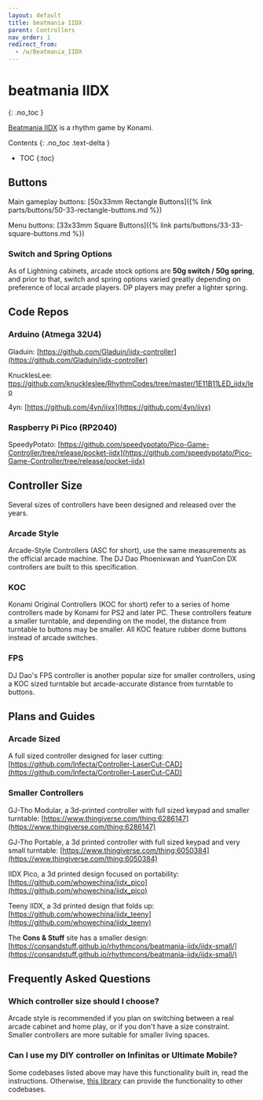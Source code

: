 ```yaml
---
layout: default
title: beatmania IIDX
parent: Controllers
nav_order: 1
redirect_from:
  - /w/Beatmania_IIDX
---
```


# beatmania IIDX
{: .no_toc }

[Beatmania IIDX](https://remywiki.com/Beatmania_IIDX_Information) is a rhythm game by Konami.

Contents
{: .no_toc .text-delta }

- TOC
{:toc}

## Buttons

Main gameplay buttons: [50x33mm Rectangle Buttons]({% link parts/buttons/50-33-rectangle-buttons.md %})

Menu buttons: [33x33mm Square Buttons]({% link parts/buttons/33-33-square-buttons.md %})

### Switch and Spring Options

As of Lightning cabinets, arcade stock options are **50g switch / 50g spring**, and prior to that, switch and spring options varied greatly depending on preference of local arcade players. DP players may prefer a lighter spring.

## Code Repos

### Arduino (Atmega 32U4)

Gladuin: [https://github.com/Gladuin/iidx-controller](https://github.com/Gladuin/iidx-controller)

KnucklesLee: [ttps://github.com/knuckleslee/RhythmCodes/tree/master/1E11B11LED_iidx/leo](https://github.com/knuckleslee/RhythmCodes/tree/master/1E11B11LED_iidx/leo)

4yn: [https://github.com/4yn/iivx](https://github.com/4yn/iivx)

### Raspberry Pi Pico (RP2040)

SpeedyPotato: [https://github.com/speedypotato/Pico-Game-Controller/tree/release/pocket-iidx](https://github.com/speedypotato/Pico-Game-Controller/tree/release/pocket-iidx)

## Controller Size

Several sizes of controllers have been designed and released over the years.

### Arcade Style

Arcade-Style Controllers (ASC for short), use the same measurements as the official arcade machine. The DJ Dao Phoenixwan and YuanCon DX controllers are built to this specification.

### KOC

Konami Original Controllers (KOC for short) refer to a series of home controllers made by Konami for PS2 and later PC. These controllers feature a smaller turntable, and depending on the model, the distance from turntable to buttons may be smaller. All KOC feature rubber dome buttons instead of arcade switches.

### FPS

DJ Dao's FPS controller is another popular size for smaller controllers, using a KOC sized turntable but arcade-accurate distance from turntable to buttons.

## Plans and Guides

### Arcade Sized

A full sized controller designed for laser cutting: [https://github.com/Infecta/Controller-LaserCut-CAD](https://github.com/Infecta/Controller-LaserCut-CAD)

### Smaller Controllers

GJ-Tho Modular, a 3d-printed controller with full sized keypad and smaller turntable: [https://www.thingiverse.com/thing:6286147](https://www.thingiverse.com/thing:6286147)

GJ-Tho Portable, a 3d printed controller with full sized keypad and very small turntable: [https://www.thingiverse.com/thing:6050384](https://www.thingiverse.com/thing:6050384)

IIDX Pico, a 3d printed design focused on portability: [https://github.com/whowechina/iidx_pico](https://github.com/whowechina/iidx_pico)

Teeny IIDX, a 3d printed design that folds up: [https://github.com/whowechina/iidx_teeny](https://github.com/whowechina/iidx_teeny)

The **Cons & Stuff** site has a smaller design: [https://consandstuff.github.io/rhythmcons/beatmania-iidx/iidx-small/](https://consandstuff.github.io/rhythmcons/beatmania-iidx/iidx-small/)

## Frequently Asked Questions

### Which controller size should I choose?

Arcade style is recommended if you plan on switching between a real arcade cabinet and home play, or if you don't have a size constraint. Smaller controllers are more suitable for smaller living spaces.

### Can I use my DIY controller on Infinitas or Ultimate Mobile?

Some codebases listed above may have this functionality built in, read the instructions. Otherwise, [this library](https://github.com/veroxzik/arduino-konami-spoof) can provide the functionality to other codebases.